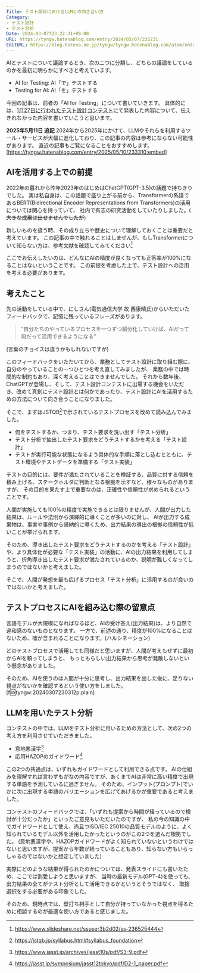 ```yaml
---
Title: テスト設計におけるLLMとの向き合い方
Category:
- テスト設計
- テスト分析
Date: 2024-03-07T23:22:31+09:00
URL: https://tyngw.hatenablog.com/entry/2024/03/07/232231
EditURL: https://blog.hatena.ne.jp/tyngw/tyngw.hatenablog.com/atom/entry/6801883189088989959
---
```


AIとテストについて議論するとき、次の二つに分類し、どちらの議論をしているのかを最初に明らかにすべきと考えています。

- AI for Testing: AI「で」テストする
- Testing for AI: AI「を」テストする

今回の記事は、前者の「AI for Testing」について書いていきます。
具体的には、[1月27日に行われたテスト設計コンテスト](https://www.aster.or.jp/testcontest/open.html)にて発表した内容について、伝えきれなかった内容を書いていこうと思います。

**2025年5月11日 追記**
2024年から2025年にかけて、LLMやそれらを利用するツール・サービスが大幅に進化しており、この記事の内容は参考にならない可能性があります。
直近の記事もご覧になることをおすすめします。
[https://tyngw.hatenablog.com/entry/2025/05/10/233310:embed]

## AIを活用する上での前提

2022年の暮れから昨年2023年のはじめはChatGPT(GPT-3.5)の話題で持ちきりでした。
実は私自身は、この話題で盛り上がる前から、Transformerの系譜であるBERT(Bidirectional Encoder Representations from Transformers)の活用については関心を持っていて、
社内で有志の研究活動をしていたりしました。( ~~大きな成果は出せませんでしたが~~)

新しいものを扱う時、その成り立ちや歴史について理解しておくことは重要だと考えています。
この記事の中で触れることはしませんが、もしTransformerについて知らない方は、参考文献を確認してみてください[^1]

ここでお伝えしたいのは、どんなにAIの精度が良くなっても正答率が100%になることはないということです。
この前提を考慮した上で、テスト設計への活用を考える必要があります。

## 考えたこと

先の活動をしている中で、にしさん(電気通信大学 故 西康晴氏)からいただいたフィードバックで、記憶に残っているフレーズがあります。

> “自分たちのやっているプロセスを一つずつ細分化していけば、AIだって何だって活用できるようになる”

(言葉のチョイスは違うかもしれないですが)

このフィードバックをいただいてから、業務としてテスト設計に取り組む際に、自分のやっていることの一つひとつを考え直してみましたが、
業務の中では時間的な制約もあり、深く考えることはできませんでした。
それから数年後、ChatGPTが登場し、そして、テスト設計コンテストに出場する機会をいただき、改めて真剣にテスト設計とは何かであったり、テスト設計にAIを活用するための方法について向き合うことになりました。

そこで、まずはJSTQB[^2]で示されているテストプロセスを改めて読み込んでみました。

- 何をテストするか、つまり、テスト要求を洗い出す「テスト分析」
- テスト分析で抽出したテスト要求をどうテストするかを考える「テスト設計」
- テストが実行可能な状態になるよう具体的な手順に落とし込むとともに、テスト環境やテストデータを準備する「テスト実装」

テストの目的には、要件が満たされていることを検証する、品質に対する信頼を積み上げる、ステークホルダに判断となる根拠を示すなど、様々なものがありますが、
その目的を果たす上で重要なのは、正確性や信頼性が求められるということです。

人間が実施しても100%の精度で実施できるとは限りませんが、人間が出力した結果は、ルールや法則から演繹的に導くことが多いのに対し、
AIが出力する成果物は、事実や事例から帰納的に導くため、出力結果の導出の根拠の信頼性が低いことが挙げられます。

そのため、導き出したテスト要求をどうテストするのかを考える「テスト設計」や、より具体化が必要な「テスト実装」の活動に、AIの出力結果を利用してしまうと、折角導き出したテスト要求が満たされているのか、説明が難しくなってしまうのではないかと考えました。

そこで、人間が発想を最も広げるプロセス「テスト分析」に活用するのが良いのではないかと考えました。

## テストプロセスにAIを組み込む際の留意点

言語モデルが大規模になればなるほど、AIの受け答え(出力結果)は、より自然で違和感のないものとなります。
一方で、前述の通り、精度が100%になることはないため、嘘が含まれることになります。(ハルシネーション)

どのテストプロセスで活用しても同様だと思いますが、人間が考えもせずに最初からAIを頼ってしまうと、
もっともらしい出力結果から思考が発散しないという懸念がありました。

そのため、AIを使うのは人間が十分に思考し、出力結果を出した後に、足りない視点がないかを確認するという使い方をしました。
[f:id:tyngw:20240307230312p:plain]

## LLMを用いたテスト分析

コンテストの中では、LLMをテスト分析に用いるための方法として、次の2つの考え方を利用させていただきました。

- 意地悪漢字[^3]
- 応用HAZOPのガイドワード[^4]

この2つの共通点は、いずれもガイドワードとして利用できる点です。
AIの仕組みを理解すれば言わずもがなの内容ですが、あくまでAIは非常に高い精度で出現する単語を予測しているに過ぎません。
そのため、インプット(プロンプト)でいかに次に出現する単語のバリエーションを広げてあげるかが重要であると考えました。

コンテストのフィードバックでは、「いずれも提案から時間が経っているので検討が十分だったか」といったご意見もいただいたのですが、
私の今の知識の中でガイドワードとして使え、尚且つISO/IEC 25010の品質モデルのように、よく知られているモデル以外を活用したかったというのがこの2つを選んだ根拠でした。
(意地悪漢字や、HAZOPガイドワードがよく知られていないというわけではないと思いますが、提案から年数が経っていることもあり、知らない方もいらっしゃるのではないかと想定していました)

実際にどのような結果が得られたのかについては、発表スライドにも書いたため、ここでは割愛しようと思いますが、
当時の最新モデル(GPT-4)を使っても、出力結果の全てがテスト分析として活用できるかというとそうではなく、
取捨選択をする必要がある印象でした。

そのため、現時点では、壁打ち相手として自分が持っていなかった視点を得るために相談するのが最適な使い方であると感じました。

[^1]: https://www.slideshare.net/ssuser3b2d02/ss-236525444
[^2]: https://jstqb.jp/syllabus.html#syllabus_foundation
[^3]: https://www.jasst.jp/archives/jasst10s/pdf/S3-9.pdf
[^4]: https://jasst.jp/symposium/jasst12tokyo/pdf/D2-1_paper.pdf




